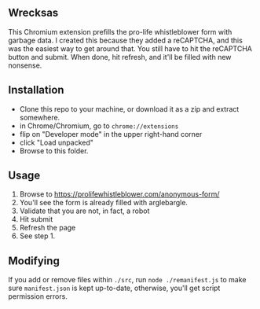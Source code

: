 Wrecksas
--------

This Chromium extension prefills the pro-life whistleblower form with garbage data.  I created this because they added a reCAPTCHA, and this was the easiest way to get around that.  You still have to hit the reCAPTCHA button and submit.  When done, hit refresh, and it'll be filled with new nonsense.

## Installation

* Clone this repo to your machine, or download it as a zip and extract somewhere.
* in Chrome/Chromium, go to `chrome://extensions`
* flip on "Developer mode" in the upper right-hand corner
* click "Load unpacked"
* Browse to this folder.

## Usage

1. Browse to https://prolifewhistleblower.com/anonymous-form/
2. You'll see the form is already filled with arglebargle.
3. Validate that you are not, in fact, a robot
4. Hit submit
5. Refresh the page
6. See step 1.

## Modifying

If you add or remove files within `./src`, run `node ./remanifest.js` to make sure `manifest.json` is kept up-to-date, otherwise, you'll get script permission errors.
